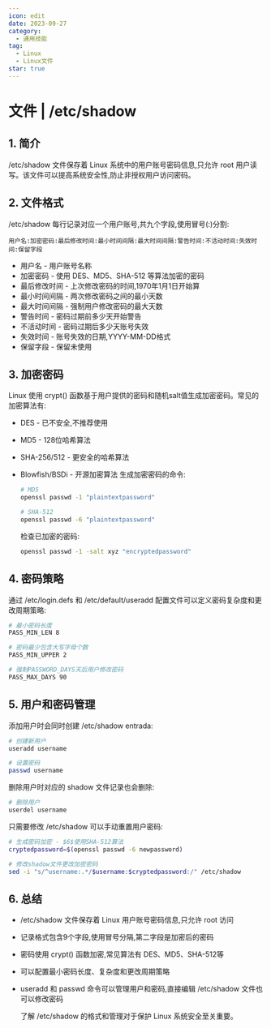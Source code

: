 ```yaml
---
icon: edit
date: 2023-09-27
category:
  - 通用技能
tag:
  - Linux
  - Linux文件
star: true
---
```


# 文件 | /etc/shadow

## 1. 简介

/etc/shadow 文件保存着 Linux 系统中的用户账号密码信息,只允许 root 用户读写。该文件可以提高系统安全性,防止非授权用户访问密码。

## 2. 文件格式

/etc/shadow 每行记录对应一个用户账号,共九个字段,使用冒号(:)分割:

```shell
用户名:加密密码:最后修改时间:最小时间间隔:最大时间间隔:警告时间:不活动时间:失效时间:保留字段
```

- 用户名 - 用户账号名称
- 加密密码 - 使用 DES、MD5、SHA-512 等算法加密的密码
- 最后修改时间 - 上次修改密码的时间,1970年1月1日开始算
- 最小时间间隔 - 两次修改密码之间的最小天数
- 最大时间间隔 - 强制用户修改密码的最大天数
- 警告时间 - 密码过期前多少天开始警告
- 不活动时间 - 密码过期后多少天账号失效
- 失效时间 - 账号失效的日期,YYYY-MM-DD格式
- 保留字段 - 保留未使用

## 3. 加密密码

Linux 使用 crypt() 函数基于用户提供的密码和随机salt值生成加密密码。常见的加密算法有:

- DES - 已不安全,不推荐使用

- MD5 - 128位哈希算法

- SHA-256/512 - 更安全的哈希算法

- Blowfish/BSDi - 开源加密算法
  生成加密密码的命令:

  ```bash
  # MD5
  openssl passwd -1 "plaintextpassword"
  
  # SHA-512  
  openssl passwd -6 "plaintextpassword"
  ```

  检查已加密的密码:

  ```bash
  openssl passwd -1 -salt xyz "encryptedpassword"
  ```

## 4. 密码策略

通过 /etc/login.defs 和 /etc/default/useradd 配置文件可以定义密码复杂度和更改周期策略:

```bash
# 最小密码长度
PASS_MIN_LEN 8

# 密码最少包含大写字母个数
PASS_MIN_UPPER 2

# 强制PASSWORD_DAYS天后用户修改密码 
PASS_MAX_DAYS 90
```

## 5. 用户和密码管理

添加用户时会同时创建 /etc/shadow entrada:

```bash
# 创建新用户
useradd username 

# 设置密码 
passwd username
```

删除用户时对应的 shadow 文件记录也会删除:

```bash
# 删除用户
userdel username
```

只需要修改 /etc/shadow 可以手动重置用户密码:

```bash
# 生成密码加密 - $6$使用SHA-512算法
cryptedpassword=$(openssl passwd -6 newpassword)

# 修改shadow文件更改加密密码
sed -i "s/^username:.*/$username:$cryptedpassword:/" /etc/shadow
```



## 6. 总结

- /etc/shadow 文件保存着 Linux 用户账号密码信息,只允许 root 访问

- 记录格式包含9个字段,使用冒号分隔,第二字段是加密后的密码

- 密码使用 crypt() 函数加密,常见算法有 DES、MD5、SHA-512等

- 可以配置最小密码长度、复杂度和更改周期策略

- useradd 和 passwd 命令可以管理用户和密码,直接编辑 /etc/shadow 文件也可以修改密码

  了解 /etc/shadow 的格式和管理对于保护 Linux 系统安全至关重要。